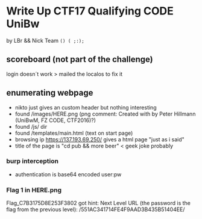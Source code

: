 # Write Up CTF17 Qualifying CODE UniBw 
by LBr && Nick Team `() ( ;:);`

## scoreboard (not part of the challenge)
login doesn´t work > mailed the localos to fix it


## enumerating webpage

- nikto just gives an custom header but nothing interesting
- found /images/HERE.png (png comment: Created with by Peter Hillmann (UniBwM, FZ CODE, CTF2016)?)
- found /js/ dir
- found /templates/main.html (text on start page)
- browsing ip https://137.193.69.250/ gives a html page "just as i said"
- title of the page is "cd pub && more beer" < geek joke probably 

### burp interception
- authentication is base64 encoded user:pw

### Flag 1 in HERE.png
Flag_C7B3175D8E253F3802
got hint:
Next Level URL (the password is the flag from the previous level): /551AC341714FE4F9AAD3B435B51404EE/

